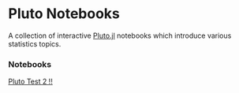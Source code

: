 # Pluto Notebooks

A collection of interactive [Pluto.jl](https://github.com/fonsp/Pluto.jl) notebooks which introduce various statistics topics.

### Notebooks

[Pluto Test 2 !!](https://mybinder.org/v2/gh/tim-au/pluto_test1/main?urlpath=pluto/open?path=/home/jovyan/notebooks/pluto_test2.jl)

